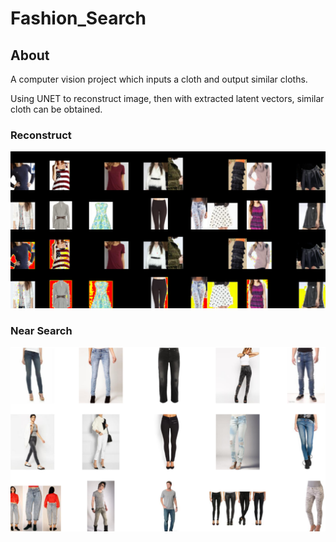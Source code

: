 # Fashion_Search

## About

A computer vision project which inputs a cloth and output similar cloths. 

Using UNET to reconstruct image, then with extracted latent vectors, similar cloth can be obtained.

### Reconstruct

![](demo2.png)

### Near Search

![](demo1.png)

